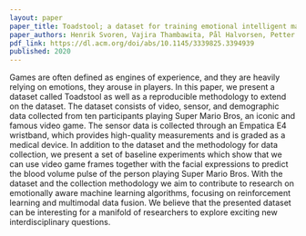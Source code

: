 ```yaml
---
layout: paper
paper_title: Toadstool; a dataset for training emotional intelligent machines playing Super Mario Bros
paper_authors: Henrik Svoren, Vajira Thambawita, Pål Halvorsen, Petter Jakobsen, Enrique Garcia-Ceja, Farzan Majeed Noori, Hugo L Hammer, Mathias Lux, Michael Alexander Riegler, Steven Alexander Hicks
pdf_link: https://dl.acm.org/doi/abs/10.1145/3339825.3394939
published: 2020
---
```


Games are often defined as engines of experience, and they are heavily relying on emotions, they arouse in players. In this paper, we present a dataset called Toadstool as well as a reproducible methodology to extend on the dataset. The dataset consists of video, sensor, and demographic data collected from ten participants playing Super Mario Bros, an iconic and famous video game. The sensor data is collected through an Empatica E4 wristband, which provides high-quality measurements and is graded as a medical device. In addition to the dataset and the methodology for data collection, we present a set of baseline experiments which show that we can use video game frames together with the facial expressions to predict the blood volume pulse of the person playing Super Mario Bros. With the dataset and the collection methodology we aim to contribute to research on emotionally aware machine learning algorithms, focusing on reinforcement learning and multimodal data fusion. We believe that the presented dataset can be interesting for a manifold of researchers to explore exciting new interdisciplinary questions.
